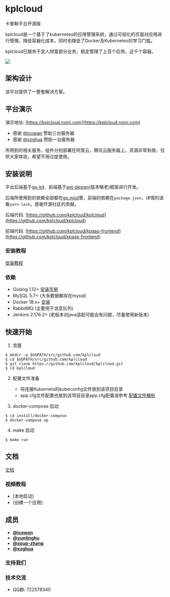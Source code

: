 # kplcloud

卡普勒平台开源版

kplcloud是一个基于了kubernetes的应用管理系统，通过可视化的页面对应用进行管理，降低容器化成本，同时也降低了Docker及Kubernetes的学习门槛。

kplcloud已服务于宜人财富部分业务，稳定管理了上百个应用，近千个容器。

![](http://source.qiniu.cnd.nsini.com/images/2019/08/70/29/eb/20190813-e6d29094aab8be96ecb77ad029a70896.jpeg?imageView2/2/w/1280/interlace/0/q/100)

## 架构设计

该平台提供了一整套解决方案。

## 平台演示

演示地址: [https://kplcloud.nsini.com](https://kplcloud.nsini.com)

- 感谢 [@icowan](https://github.com/icowan) 赞助三台服务器
- 感谢 [@xzghua](https://github.com/xzghua) 赞助一台服务器

所用到的相关服务，组件分别部署在阿里云，腾讯云服务器上。资源非常有限，仅供大家体验，希望不用过度使用。

## 安装说明

平台后端基于[go-kit](https://github.com/go-kit/kit)、前端基于[ant-design](https://github.com/ant-design/ant-design)(版本略老)框架进行开发。

后端所使用到的依赖全部都在[go.mod](go.mod)里，前端的依赖在`package.json`，详情的请看`yarn.lock`，感谢开源社区的贡献。

后端代码: [https://github.com/kplcloud/kplcloud](https://github.com/kplcloud/kplcloud)

前端代码: [https://github.com/kplcloud/kpaas-frontend](https://github.com/kplcloud/kpaas-frontend)

### 安装教程

[安装教程](https://docs.nsini.com/install/kpaas.html)

### 依赖

- Golang 1.12+ [安装手册](https://golang.org/dl/)
- MySQL 5.7+ (大多数据都存在mysql)
- Docker 18.x+ [安装](https://docs.docker.com/install/)
- RabbitMQ (主要用于消息队列)
- Jenkins 2.176.2+ (老版本对java适配可能会有问题，尽量使用新版本)

## 快速开始

1. 克隆

```
$ mkdir -p $GOPATH/src/github.com/kplcloud
$ cd $GOPATH/src/github.com/kplcloud
$ git clone https://github.com/kplcloud/kplcloud.git
$ cd kplcloud
```

2. 配置文件准备

    - 将连接Kubernets的kubeconfig文件放到该项目目录
    - app.cfg文件配置也放到该项目目录app.cfg配置请参考 [配置文件解析](https://docs.nsini.com/start/config.html)

3. docker-compose 启动

```
$ cd install/docker-compose
$ docker-compose up
```

4. make 启动

```
$ make run
```

## 文档

[文档](https://docs.nsini.com/)

### 视频教程

- [本地启动]
- [创建一个应用]

## 成员

- **[@icowan](https://github.com/icowan)**
- **[@yuntinghu](https://github.com/yuntinghu)**
- **[@soup-zhang](https://github.com/soup-zhang)**
- **[@xzghua](https://github.com/xzghua)**

### 支持我们

### 技术交流

- QQ群: 722578340